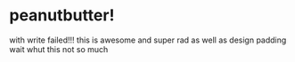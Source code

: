 # peanutbutter!

with write failed!!!
this is awesome and super rad
as well as design padding wait whut
this not so much

